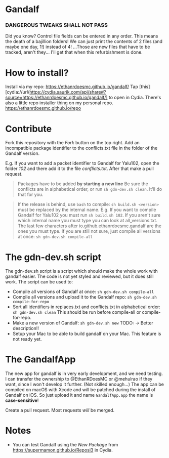 # Gandalf
### DANGEROUS TWEAKS SHALL NOT PASS

Did you know? Control file fields can be entered in any order. This means the death of a bajillion folders! We can just print the contents of 2 files (and maybe one day, 1!) instead of 4! ...Those are new files that have to be tracked, aren't they... I'll get that when this refurbishment is done.

# How to install?
Install via my repo: https://ethanrdoesmc.github.io/gandalf/
Tap [this][cydia://url/https://cydia.saurik.com/api/share#?source=https://ethanrdoesmc.github.io/gandalf/] to open in Cydia.
There's also a little repo installer thing on my personal repo. https://ethanrdoesmc.github.io/repo
# Contribute
Fork this repository with the *Fork* button on the top right.
Add an incompatible package identifier to the conflicts.txt file in the folder of the Gandalf version. 

E.g. If you want to add a packet identifier to Gandalf for Yalu102, open the folder *102* and there add it to the file *conflicts.txt*.
After that make a pull request. 
> Packages have to be added **by starting a new line**
Be sure the conflicts are in alphabetical order, or run `sh gdn-dev.sh clean`. It'll do that for you. 

> If the release is behind, use `bash` to compile:
`sh build.sh <version>`
> <version> must be replaced by the internal name. E.g. If you want to compile Gandalf for Yalu102 you must run `sh build.sh 102`. If you aren't sure which internal name you must type you can look at all_versions.txt. The last few characters after io.github.ethanrdoesmc.gandalf are the ones you must type. If you are still not sure, just compile all versions at once: `sh gdn-dev.sh compile-all`

# The gdn-dev.sh script

The gdn-dev.sh script is a script which should make the whole work with gandalf easier. The code is not yet styled and reviewed, but it does still work. 
The script can be used to:

* Compile all versions of Gandalf at once: `sh gdn-dev.sh compile-all`
* Compile all versions and upload it to the Gandalf repo: `sh gdn-dev.sh compile-for-repo`
* Sort all identifiers in replaces.txt and conflicts.txt in alphabetical order: `sh gdn-dev.sh clean` This should be run before compile-all or compile-for-repo. 
* Make a new version of Gandalf: `sh gdn-dev.sh new` TODO: -> Better description!!
* Setup your Mac to be able to build gandalf on your Mac. This feature is not ready yet. 
# The GandalfApp
The new app for gandalf is in very early development, and we need testing. I can transfer the ownership to @EthanRDoesMC or @mehulrao if they want, since I won't develop it further. (Not skilled enough...)
The app can be compiled on macOS with Xcode and will be patched during the install of Gandalf on iOS. So just upload it and name `GandalfApp.app` the name is **case-sensitive**!

Create a pull request. Most requests *will* be merged.

# Notes
- You can test Gandalf using the *New Package* from https://supermamon.github.io/Reposi3 in Cydia.

[1]: http://tinyurl.com/gandalfios

